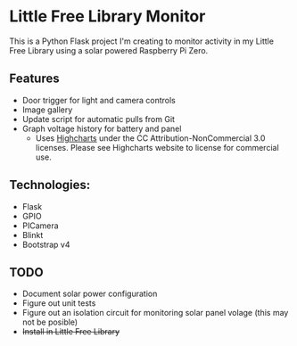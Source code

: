 # Little Free Library Monitor

This is a Python Flask project I'm creating to monitor activity in my Little Free Library using a solar powered Raspberry Pi Zero.

## Features
- Door trigger for light and camera controls
- Image gallery
- Update script for automatic pulls from Git
- Graph voltage history for battery and panel
  - Uses [Highcharts](https://www.highcharts.com) under the CC Attribution-NonCommercial 3.0 licenses.  Please see Highcharts website to license for commercial use.

## Technologies:
- Flask
- GPIO
- PICamera
- Blinkt
- Bootstrap v4

## TODO
- Document solar power configuration
- Figure out unit tests
- Figure out an isolation circuit for monitoring solar panel volage (this may not be posible)
- ~~Install in Little Free Library~~